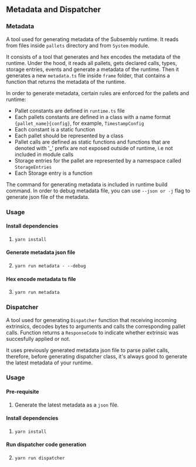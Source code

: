 ## Metadata and Dispatcher

### Metadata

A tool used for generating metadata of the Subsembly runtime. It reads from files inside `pallets` directory and from `System` module.

It consists of a tool that generates and hex encodes the metadata of the runtime. Under the hood, it reads all pallets, gets declared calls, types, storage entries, events and generate a metadata of the runtime. Then it generates a new `metadata.ts` file inside `frame` folder, that contains a function that returns the metadata of the runtime.

In order to generate metadata, certain rules are enforced for the pallets and runtime:

- Pallet constants are defined in `runtime.ts` file
- Each pallets constants are defined in a class with a name format `{pallet_name}{config}`, for example, `TimestampConfig`
- Each constant is a static function
- Each pallet should be represented by a class
- Pallet calls are defined as static functions and functions that are denoted with '_' prefix are not exposed outside of runtime, i.e not included in module calls
- Storage entries for the pallet are represented by a namespace called `StorageEntries`
- Each Storage entry is a function

The command for generating metadata is included in runtime build command. In order to debug metadata file, you can use `--json or -j` flag to generate json file of the metadata.

### Usage

#### Install dependencies
1. `yarn install`

#### Generate metadata json file
2. `yarn run metadata - --debug`

#### Hex encode metadata ts file
3. `yarn run metadata`

### Dispatcher

A tool used for generating `Dispatcher` function that receiving incoming extrinsics, decodes bytes to arguments and calls the corresponding pallet calls. Function returns a `ResponseCode` to indicate whether extrinsic was succesfully applied or not.

It uses previously generated metadata json file to parse pallet calls, therefore, before generating dispatcher class, it's always good to generate the latest metadata of your runtime.

### Usage

#### Pre-requisite

1. Generate the latest metadata as a `json` file.

#### Install dependencies
1. `yarn install`
   
#### Run dispatcher code generation
2. `yarn run dispatcher`
